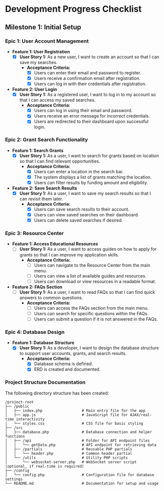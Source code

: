 # Development Progress Checklist

## Milestone 1: Initial Setup

### Epic 1: User Account Management
- **Feature 1: User Registration**
  - [x] **User Story 1:** As a new user, I want to create an account so that I can save my searches.
    - **Acceptance Criteria:**
      - [x] Users can enter their email and password to register.
      - [x] Users receive a confirmation email after registration.
      - [x] Users can log in with their credentials after registration.

- **Feature 2: User Login**
  - [x] **User Story 1:** As a registered user, I want to log in to my account so that I can access my saved searches.
    - **Acceptance Criteria:**
      - [x] Users can log in using their email and password.
      - [x] Users receive an error message for incorrect credentials.
      - [x] Users are redirected to their dashboard upon successful login.

### Epic 2: Grant Search Functionality
- **Feature 1: Search Grants**
  - [x] **User Story 1:** As a user, I want to search for grants based on location so that I can find relevant opportunities.
    - **Acceptance Criteria:**
      - [x] Users can enter a location in the search bar.
      - [x] The system displays a list of grants matching the location.
      - [x] Users can filter results by funding amount and eligibility.

- **Feature 2: Save Search Results**
  - [x] **User Story 1:** As a user, I want to save my search results so that I can revisit them later.
    - **Acceptance Criteria:**
      - [x] Users can save search results to their account.
      - [x] Users can view saved searches on their dashboard.
      - [x] Users can delete saved searches if desired.

### Epic 3: Resource Center
- **Feature 1: Access Educational Resources**
  - [ ] **User Story 1:** As a user, I want to access guides on how to apply for grants so that I can improve my application skills.
    - **Acceptance Criteria:**
      - [ ] Users can navigate to the Resource Center from the main menu.
      - [ ] Users can view a list of available guides and resources.
      - [ ] Users can download or view resources in a readable format.

- **Feature 2: FAQs Section**
  - [ ] **User Story 1:** As a user, I want to read FAQs so that I can find quick answers to common questions.
    - **Acceptance Criteria:**
      - [ ] Users can access the FAQs section from the main menu.
      - [ ] Users can search for specific questions within the FAQs.
      - [ ] Users can submit a question if it is not answered in the FAQs.

### Epic 4: Database Design
- **Feature 1: Database Structure**
  - [x] **User Story 1:** As a developer, I want to design the database structure to support user accounts, grants, and search results.
    - **Acceptance Criteria:**
      - [x] Database schema is defined.
      - [x] ERD is created and documented.

### Project Structure Documentation
The following directory structure has been created:

```
/project-root
├── /public
│   ├── index.php                  # Main entry file for the app
│   ├── app.js                     # JavaScript file for AJAX/real-time interactivity
│   └── styles.css                 # CSS file for basic styling
├── /src
│   ├── database.php               # Database connection and helper functions
│   ├── /api                       # Folder for API endpoint files
│   │   └── getData.php            # API endpoint for retrieving data
│   ├── /partials                  # Reusable PHP partials
│   │   └── header.php             # Common header partial
│   └── /utils                     # Utility PHP scripts
│       └── websocket-server.php   # WebSocket server script (optional, if real-time is required)
├── /config
│   └── config.php                 # Configuration file for database settings
└── README.md                      # Documentation for setup and usage
